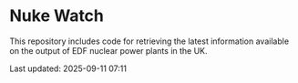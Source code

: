 # Nuke Watch

This repository includes code for retrieving the latest information available on the output of EDF nuclear power plants in the UK.

Last updated: 2025-09-11 07:11